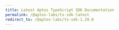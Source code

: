 ```yaml
---
title: Latest Aptos TypeScript SDK Documentation
permalink: /@aptos-labs/ts-sdk-latest
redirect_to: /@aptos-labs/ts-sdk-1.29.0
---
```

